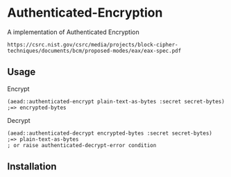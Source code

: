 # Authenticated-Encryption

A implementation of Authenticated Encryption

    https://csrc.nist.gov/csrc/media/projects/block-cipher-techniques/documents/bcm/proposed-modes/eax/eax-spec.pdf

## Usage

Encrypt

```
(aead::authenticated-encrypt plain-text-as-bytes :secret secret-bytes)
;=> encrypted-bytes
```

Decrypt

```
(aead::authenticated-decrypt encrypted-bytes :secret secret-bytes)
;=> plain-text-as-bytes
; or raise authenticated-decrypt-error condition
```

## Installation
